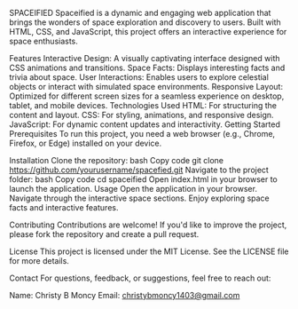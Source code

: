 SPACEIFIED
Spaceified is a dynamic and engaging web application that brings the wonders of space exploration and discovery to users. Built with HTML, CSS, and JavaScript, this project offers an interactive experience for space enthusiasts.

Features
Interactive Design: A visually captivating interface designed with CSS animations and transitions.
Space Facts: Displays interesting facts and trivia about space.
User Interactions: Enables users to explore celestial objects or interact with simulated space environments.
Responsive Layout: Optimized for different screen sizes for a seamless experience on desktop, tablet, and mobile devices.
Technologies Used
HTML: For structuring the content and layout.
CSS: For styling, animations, and responsive design.
JavaScript: For dynamic content updates and interactivity.
Getting Started
Prerequisites
To run this project, you need a web browser (e.g., Chrome, Firefox, or Edge) installed on your device.

Installation
Clone the repository:
bash
Copy code
git clone https://github.com/yourusername/spacefied.git
Navigate to the project folder:
bash
Copy code
cd spaceified
Open index.html in your browser to launch the application.
Usage
Open the application in your browser.
Navigate through the interactive space sections.
Enjoy exploring space facts and interactive features.


Contributing
Contributions are welcome! If you'd like to improve the project, please fork the repository and create a pull request.

License
This project is licensed under the MIT License. See the LICENSE file for more details.

Contact
For questions, feedback, or suggestions, feel free to reach out:

Name: Christy B Moncy
Email: christybmoncy1403@gmail.com
